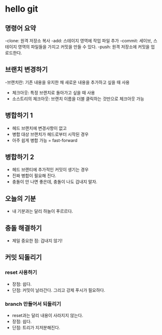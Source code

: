 # hello git

## 명령어 요약

-clone: 원격 저장소 복사
-add: 스테이지 영역에 작업 파일 추가
-commit: 세이브, 스테이지 영역의 파일들을 가지고 커밋을 만들 수 있다. 
-push: 원격 저장소에 커밋을 업로드한다. 

## 브랜치 변경하기 
-브랜치란: 기존 내용을 유지한 채 새로운 내용을 추가하고 싶을  때 사용
- 체크아웃: 특정 브랜치로 돌아가고 싶을 때 사용
- 소스트리의 체크아웃: 브랜치 이름을 더블 클릭하는 것만으로 체크아웃 가능 

## 병합하기 1
- 헤드 브랜치에 변경사항이 없고
- 병합 대상 브랜치가 헤드로부터 시작된 경우 
- 아주 쉽게 병합 가능 = fast-forward

## 병합하기 2
- 헤드 브랜티에 추가적인 커밋이 생기는 경우
- 진짜 병합이 필요해 진다.
- 충돌이 안 나면 좋은데, 충돌이 나도 겁내지 말자. 


## 오늘의 기분
- 내 기분과는 달리 하늘이 푸르르다.

## 충돌 해결하기
- 제일 중요한 점: 겁내지 않기!

## 커밋 되돌리기

### reset 사용하기
- 장점: 쉽다.
- 단점: 커밋이 날라간다. 그리고 강제 푸시가 필요하다. 

### branch 만들어서 되돌리기
- reset과는 달리 내용이 사라지지 않는다. 
- 장점: 쉽다.
- 단점: 트리가 지저분해진다. 